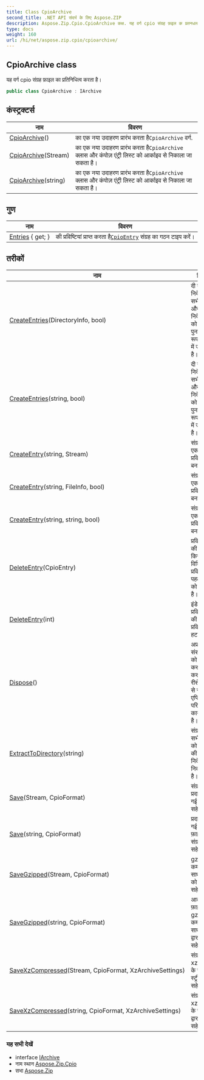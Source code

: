 ```yaml
---
title: Class CpioArchive
second_title: .NET API संदर्भ के लिए Aspose.ZIP
description: Aspose.Zip.Cpio.CpioArchive कक्ष. यह वर्ग cpio संग्रह फ़इल क प्रतनधत्व करत है
type: docs
weight: 160
url: /hi/net/aspose.zip.cpio/cpioarchive/
---
```

## CpioArchive class

यह वर्ग cpio संग्रह फ़ाइल का प्रतिनिधित्व करता है।

```csharp
public class CpioArchive : IArchive
```

## कंस्ट्रक्टर्स

| नाम | विवरण |
| --- | --- |
| [CpioArchive](cpioarchive/#constructor)() | का एक नया उदाहरण प्रारंभ करता है`CpioArchive` वर्ग. |
| [CpioArchive](cpioarchive/#constructor_1)(Stream) | का एक नया उदाहरण प्रारंभ करता है`CpioArchive` क्लास और कंपोज़ एंट्री लिस्ट को आर्काइव से निकाला जा सकता है। |
| [CpioArchive](cpioarchive/#constructor_2)(string) | का एक नया उदाहरण प्रारंभ करता है`CpioArchive` क्लास और कंपोज़ एंट्री लिस्ट को आर्काइव से निकाला जा सकता है। |

## गुण

| नाम | विवरण |
| --- | --- |
| [Entries](../../aspose.zip.cpio/cpioarchive/entries/) { get; } | की प्रविष्टियां प्राप्त करता है[`CpioEntry`](../cpioentry/) संग्रह का गठन टाइप करें। |

## तरीकों

| नाम | विवरण |
| --- | --- |
| [CreateEntries](../../aspose.zip.cpio/cpioarchive/createentries/#createentries)(DirectoryInfo, bool) | दी गई निर्देशिका में सभी फाइलों और निर्देशिकाओं को पुनरावर्ती रूप से संग्रह में जोड़ता है। |
| [CreateEntries](../../aspose.zip.cpio/cpioarchive/createentries/#createentries_1)(string, bool) | दी गई निर्देशिका में सभी फाइलों और निर्देशिकाओं को पुनरावर्ती रूप से संग्रह में जोड़ता है। |
| [CreateEntry](../../aspose.zip.cpio/cpioarchive/createentry/#createentry_1)(string, Stream) | संग्रह में एकल प्रविष्टि बनाएं. |
| [CreateEntry](../../aspose.zip.cpio/cpioarchive/createentry/#createentry)(string, FileInfo, bool) | संग्रह में एकल प्रविष्टि बनाएं. |
| [CreateEntry](../../aspose.zip.cpio/cpioarchive/createentry/#createentry_2)(string, string, bool) | संग्रह में एकल प्रविष्टि बनाएं. |
| [DeleteEntry](../../aspose.zip.cpio/cpioarchive/deleteentry/#deleteentry)(CpioEntry) | प्रविष्टियों की सूची से किसी विशिष्ट प्रविष्टि की पहली घटना को हटाता है। |
| [DeleteEntry](../../aspose.zip.cpio/cpioarchive/deleteentry/#deleteentry_1)(int) | इंडेक्स द्वारा प्रविष्टियों की सूची से प्रविष्टि को हटाता है। |
| [Dispose](../../aspose.zip.cpio/cpioarchive/dispose/)() | अप्रबंधित संसाधनों को मुक्त करने, जारी करने या रीसेट करने से संबंधित एप्लिकेशन-परिभाषित कार्य करता है। |
| [ExtractToDirectory](../../aspose.zip.cpio/cpioarchive/extracttodirectory/)(string) | संग्रह की सभी फाइलों को प्रदान की गई निर्देशिका में निकालता है। |
| [Save](../../aspose.zip.cpio/cpioarchive/save/#save)(Stream, CpioFormat) | संग्रह को प्रदान की गई स्ट्रीम में सहेजता है। |
| [Save](../../aspose.zip.cpio/cpioarchive/save/#save_1)(string, CpioFormat) | प्रदान की गई गंतव्य फ़ाइल में संग्रह सहेजता है. |
| [SaveGzipped](../../aspose.zip.cpio/cpioarchive/savegzipped/#savegzipped)(Stream, CpioFormat) | gzip कम्प्रेशन के साथ संग्रह को स्ट्रीम में सहेजता है. |
| [SaveGzipped](../../aspose.zip.cpio/cpioarchive/savegzipped/#savegzipped_1)(string, CpioFormat) | आर्काइव को फ़ाइल में gzip कम्प्रेशन के साथ पथ द्वारा सहेजता है. |
| [SaveXzCompressed](../../aspose.zip.cpio/cpioarchive/savexzcompressed/#savexzcompressed)(Stream, CpioFormat, XzArchiveSettings) | संग्रह को xz संपीड़न के साथ स्ट्रीम में सहेजता है. |
| [SaveXzCompressed](../../aspose.zip.cpio/cpioarchive/savexzcompressed/#savexzcompressed_1)(string, CpioFormat, XzArchiveSettings) | संग्रह को xz संपीड़न के साथ पथ द्वारा पथ में सहेजता है. |

### यह सभी देखें

* interface [IArchive](../../aspose.zip/iarchive/)
* नाम स्थान [Aspose.Zip.Cpio](../../aspose.zip.cpio/)
* सभा [Aspose.Zip](../../)


